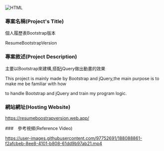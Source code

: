 ![HTML](https://img.shields.io/badge/-HTML-brightgreen)

### 專案名稱(Project's Title)


個人履歷表Bootstrap版本

ResumeBootstrapVersion

### 專案敘述(Project Description)


主要以Bootstrap來建構,搭配jQuery做出動畫的效果

This project is mainly made by Bootstrap and jQuery,the main purpose is to make me be familiar with how 

to handle Bootstrap and jQuery and train my program logic. 


### 網站網址(Hosting Website)

https://resumeboostrapversion.web.app/


###　參考視頻(Reference Video)

https://user-images.githubusercontent.com/97752691/188088861-f2afcbeb-8ee8-4101-b808-61dd9b97ab21.mp4
